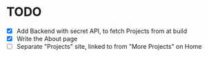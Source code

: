 # TODO

- [x] Add Backend with secret API, to fetch Projects from at build
- [x] Write the About page
- [ ] Separate "Projects" site, linked to from "More Projects" on Home
